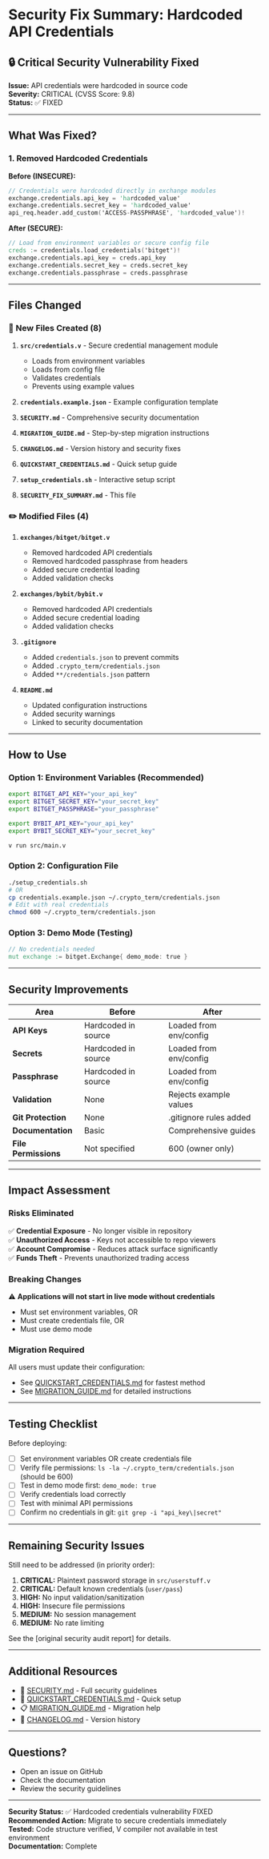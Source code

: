 # Security Fix Summary: Hardcoded API Credentials

## 🔒 Critical Security Vulnerability Fixed

**Issue:** API credentials were hardcoded in source code  
**Severity:** CRITICAL (CVSS Score: 9.8)  
**Status:** ✅ FIXED

---

## What Was Fixed?

### 1. Removed Hardcoded Credentials

**Before (INSECURE):**
```v
// Credentials were hardcoded directly in exchange modules
exchange.credentials.api_key = 'hardcoded_value'
exchange.credentials.secret_key = 'hardcoded_value'
api_req.header.add_custom('ACCESS-PASSPHRASE', 'hardcoded_value')!
```

**After (SECURE):**
```v
// Load from environment variables or secure config file
creds := credentials.load_credentials('bitget')!
exchange.credentials.api_key = creds.api_key
exchange.credentials.secret_key = creds.secret_key
exchange.credentials.passphrase = creds.passphrase
```

---

## Files Changed

### 📝 New Files Created (8)

1. **`src/credentials.v`** - Secure credential management module
   - Loads from environment variables
   - Loads from config file
   - Validates credentials
   - Prevents using example values

2. **`credentials.example.json`** - Example configuration template
3. **`SECURITY.md`** - Comprehensive security documentation
4. **`MIGRATION_GUIDE.md`** - Step-by-step migration instructions
5. **`CHANGELOG.md`** - Version history and security fixes
6. **`QUICKSTART_CREDENTIALS.md`** - Quick setup guide
7. **`setup_credentials.sh`** - Interactive setup script
8. **`SECURITY_FIX_SUMMARY.md`** - This file

### ✏️ Modified Files (4)

1. **`exchanges/bitget/bitget.v`**
   - Removed hardcoded API credentials
   - Removed hardcoded passphrase from headers
   - Added secure credential loading
   - Added validation checks

2. **`exchanges/bybit/bybit.v`**
   - Removed hardcoded API credentials
   - Added secure credential loading
   - Added validation checks

3. **`.gitignore`**
   - Added `credentials.json` to prevent commits
   - Added `.crypto_term/credentials.json`
   - Added `**/credentials.json` pattern

4. **`README.md`**
   - Updated configuration instructions
   - Added security warnings
   - Linked to security documentation

---

## How to Use

### Option 1: Environment Variables (Recommended)

```bash
export BITGET_API_KEY="your_api_key"
export BITGET_SECRET_KEY="your_secret_key"
export BITGET_PASSPHRASE="your_passphrase"

export BYBIT_API_KEY="your_api_key"
export BYBIT_SECRET_KEY="your_secret_key"

v run src/main.v
```

### Option 2: Configuration File

```bash
./setup_credentials.sh
# OR
cp credentials.example.json ~/.crypto_term/credentials.json
# Edit with real credentials
chmod 600 ~/.crypto_term/credentials.json
```

### Option 3: Demo Mode (Testing)

```v
// No credentials needed
mut exchange := bitget.Exchange{ demo_mode: true }
```

---

## Security Improvements

| Area | Before | After |
|------|--------|-------|
| **API Keys** | Hardcoded in source | Loaded from env/config |
| **Secrets** | Hardcoded in source | Loaded from env/config |
| **Passphrase** | Hardcoded in source | Loaded from env/config |
| **Validation** | None | Rejects example values |
| **Git Protection** | None | .gitignore rules added |
| **Documentation** | Basic | Comprehensive guides |
| **File Permissions** | Not specified | 600 (owner only) |

---

## Impact Assessment

### Risks Eliminated

✅ **Credential Exposure** - No longer visible in repository  
✅ **Unauthorized Access** - Keys not accessible to repo viewers  
✅ **Account Compromise** - Reduces attack surface significantly  
✅ **Funds Theft** - Prevents unauthorized trading access  

### Breaking Changes

⚠️ **Applications will not start in live mode without credentials**
- Must set environment variables, OR
- Must create credentials file, OR
- Must use demo mode

### Migration Required

All users must update their configuration:
- See [QUICKSTART_CREDENTIALS.md](QUICKSTART_CREDENTIALS.md) for fastest method
- See [MIGRATION_GUIDE.md](MIGRATION_GUIDE.md) for detailed instructions

---

## Testing Checklist

Before deploying:

- [ ] Set environment variables OR create credentials file
- [ ] Verify file permissions: `ls -la ~/.crypto_term/credentials.json` (should be 600)
- [ ] Test in demo mode first: `demo_mode: true`
- [ ] Verify credentials load correctly
- [ ] Test with minimal API permissions
- [ ] Confirm no credentials in git: `git grep -i "api_key\|secret"`

---

## Remaining Security Issues

Still need to be addressed (in priority order):

1. **CRITICAL:** Plaintext password storage in `src/userstuff.v`
2. **CRITICAL:** Default known credentials (`user/pass`)
3. **HIGH:** No input validation/sanitization
4. **HIGH:** Insecure file permissions
5. **MEDIUM:** No session management
6. **MEDIUM:** No rate limiting

See the [original security audit report] for details.

---

## Additional Resources

- 📖 [SECURITY.md](SECURITY.md) - Full security guidelines
- 🚀 [QUICKSTART_CREDENTIALS.md](QUICKSTART_CREDENTIALS.md) - Quick setup
- 📋 [MIGRATION_GUIDE.md](MIGRATION_GUIDE.md) - Migration help
- 📰 [CHANGELOG.md](CHANGELOG.md) - Version history

---

## Questions?

- Open an issue on GitHub
- Check the documentation
- Review the security guidelines

---

**Security Status:** ✅ Hardcoded credentials vulnerability FIXED  
**Recommended Action:** Migrate to secure credentials immediately  
**Tested:** Code structure verified, V compiler not available in test environment  
**Documentation:** Complete

